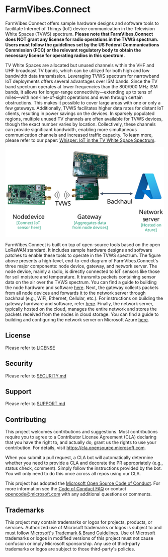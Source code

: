 # FarmVibes.Connect

FarmVibes.Connect offers sample hardware designs and software tools to facilitate Internet of Things (IoT) device communication in the Television White Spaces (TVWS) spectrum. **Please note that FarmVibes.Connect does NOT grant any license for radio operations in the TVWS spectrum. Users must follow the guidelines set by the US Federal Communications Commission (FCC) or the relevant regulatory body to obtain the necessary license for operating radios in this spectrum.**

TV White Spaces are allocated but unused channels within the VHF and UHF broadcast TV bands, which can be utilized for both high and low bandwidth data transmission. Leveraging TVWS spectrum for narrowband IoT deployments offers several advantages over ISM bands. Since the TV band spectrum operates at lower frequencies than the 800/900 MHz ISM bands, it allows for longer-range connectivity—extending up to tens of miles—with non-line-of-sight operations and even through certain obstructions. This makes it possible to cover large areas with one or only a few gateways. Additionally, TVWS facilitates higher data rates for distant IoT clients, resulting in power savings on the devices. In sparsely populated regions, multiple unused TV channels are often available for TVWS devices, though the exact number varies by location. Collectively, these channels can provide significant bandwidth, enabling more simultaneous communication channels and increased traffic capacity. To learn more, please refer to our paper: [Whisper: IoT in the TV White Space Spectrum](https://www.usenix.org/system/files/nsdi22-paper-chakraborty.pdf).

![FarmVibes.Connect high-level end-to-end pipeline](./src/fig/farmvibes_connect_pipeline.svg)

FarmVibes.Connect is built on top of open-source tools based on the open LoRaWAN standard. It includes sample hardware designs and software patches to enable these tools to operate in the TVWS spectrum. The figure above presents a high-level, end-to-end diagram of FarmVibes.Connect's three major components: node device, gateway, and network server. The node device, mainly a radio, is directly connected to IoT sensors like those for soil moisture and temperature. It transmits packets containing sensor data on the air over the TVWS spectrum. You can find a guide to building the node hardware and software [here](/src/node/README.md). Next, the gateway collects packets from all node devices and forwards it to the network server through backhaul (e.g., WiFi, Ethernet, Cellular, etc.). For instructions on building the gateway hardware and software, refer [here](/src/gateway/README.md). Finally, the network server, typically hosted on the cloud, manages the entire network and stores the packets received from the nodes in cloud storage. You can find a guide to building and configuring the network server on Microsoft Azure [here](/src/lns/README.md).

## License
Please refer to [LICENSE](/LICENSE)

## Security
Please refer to [SECURITY.md](/SECURITY.md)

## Support
Please refer to [SUPPORT.md](/SUPPORT.md)

## Contributing

This project welcomes contributions and suggestions.  Most contributions require you to agree to a
Contributor License Agreement (CLA) declaring that you have the right to, and actually do, grant us
the rights to use your contribution. For details, visit https://cla.opensource.microsoft.com.

When you submit a pull request, a CLA bot will automatically determine whether you need to provide
a CLA and decorate the PR appropriately (e.g., status check, comment). Simply follow the instructions
provided by the bot. You will only need to do this once across all repos using our CLA.

This project has adopted the [Microsoft Open Source Code of Conduct](https://opensource.microsoft.com/codeofconduct/).
For more information see the [Code of Conduct FAQ](https://opensource.microsoft.com/codeofconduct/faq/) or
contact [opencode@microsoft.com](mailto:opencode@microsoft.com) with any additional questions or comments.

## Trademarks

This project may contain trademarks or logos for projects, products, or services. Authorized use of Microsoft 
trademarks or logos is subject to and must follow 
[Microsoft's Trademark & Brand Guidelines](https://www.microsoft.com/en-us/legal/intellectualproperty/trademarks/usage/general).
Use of Microsoft trademarks or logos in modified versions of this project must not cause confusion or imply Microsoft sponsorship.
Any use of third-party trademarks or logos are subject to those third-party's policies.
